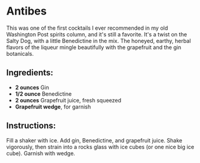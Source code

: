 # Antibes

This was one of the first cocktails I ever recommended in my old Washington Post spirits column, and it's still a favorite. It's a twist on the Salty Dog, with a little Benedictine in the mix. The honeyed, earthy, herbal flavors of the liqueur mingle beautifully with the grapefruit and the gin botanicals.

## Ingredients:
- **2 ounces** Gin
- **1/2 ounce** Benedictine
- **2 ounces** Grapefruit juice, fresh squeezed
- **Grapefruit wedge**, for garnish

## Instructions:
Fill a shaker with ice. Add gin, Benedictine, and grapefruit juice. Shake vigorously, then strain into a rocks glass with ice cubes (or one nice big ice cube). Garnish with wedge.
